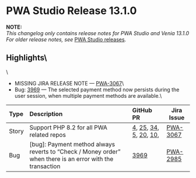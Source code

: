 # PWA Studio Release 13.1.0

**NOTE:**\
*This changelog only contains release notes for PWA Studio and Venia 13.1.0*\
*For older release notes, see* [PWA Studio releases][].


## Highlights\
\
*   MISSING JIRA RELEASE NOTE — [PWA-3067][]\
*   Bug: [3969][] — The selected payment method now persists during the user session, when multiple payment methods are available.\


| Type  | Description                                                                                                | GitHub PR                                      | Jira Issue   |
| :---- | :--------------------------------------------------------------------------------------------------------- | :--------------------------------------------- | ------------ |
| Story | Support PHP 8.2 for all PWA related repos                                                                  | [4][], [25][], [34][], [5][], [20][], [10][],  | [PWA-3067][] |
| Bug   | \[bug]: Payment method always reverts to “Check / Money order” when there is an error with the transaction | [3969][]                                       | [PWA-2985][] |


[PWA-3067]: https://jira.corp.adobe.com/browse/PWA-3067\
[PWA-2985]: https://jira.corp.adobe.com/browse/PWA-2985\


[4]: https://github.com/magento-commerce/venia-sample-data-modules-ee/pull/4
[25]: https://github.com/magento-commerce/venia-sample-data-modules/pull/25
[34]: https://github.com/magento-commerce/magento2-pwa/pull/34
[5]: https://github.com/magento-commerce/magento2-pwa-commerce/pull/5
[20]: https://github.com/magento-commerce/magento2-upward-connector/pull/20
[10]: https://github.com/magento-commerce/upward-php/pull/10
[3969]: https://github.com/magento/pwa-studio/pull/3969


[PWA Studio releases]: https://github.com/magento/pwa-studio/releases


